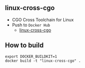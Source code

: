 linux-cross-cgo
------

* CGO Cross Toolchain for Linux
* Push to `Docker Hub`
  - [linux-cross-cgo](https://hub.docker.com/r/valord577/linux-cross-cgo/tags)

How to build 
------

```shell
export DOCKER_BUILDKIT=1
docker build -t "linux-cross-cgo" .
```
